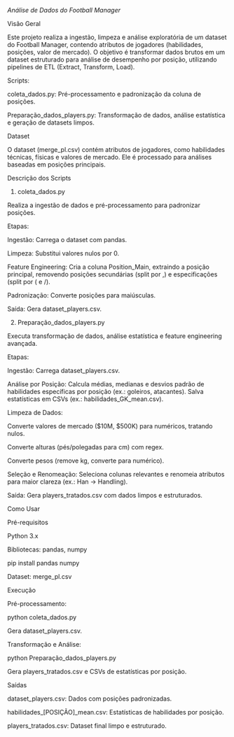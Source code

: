 *Análise de Dados do Football Manager*

Visão Geral

Este projeto realiza a ingestão, limpeza e análise exploratória de um dataset do Football Manager, contendo atributos de jogadores (habilidades, posições, valor de mercado). O objetivo é transformar dados brutos em um dataset estruturado para análise de desempenho por posição, utilizando pipelines de ETL (Extract, Transform, Load).

Scripts:





coleta_dados.py: Pré-processamento e padronização da coluna de posições.



Preparação_dados_players.py: Transformação de dados, análise estatística e geração de datasets limpos.

Dataset

O dataset (merge_pl.csv) contém atributos de jogadores, como habilidades técnicas, físicas e valores de mercado. Ele é processado para análises baseadas em posições principais.

Descrição dos Scripts

1. coleta_dados.py

Realiza a ingestão de dados e pré-processamento para padronizar posições.

Etapas:





Ingestão: Carrega o dataset com pandas.



Limpeza: Substitui valores nulos por 0.



Feature Engineering: Cria a coluna Position_Main, extraindo a posição principal, removendo posições secundárias (split por ,) e especificações (split por ( e /).



Padronização: Converte posições para maiúsculas.



Saída: Gera dataset_players.csv.

2. Preparação_dados_players.py

Executa transformação de dados, análise estatística e feature engineering avançada.

Etapas:





Ingestão: Carrega dataset_players.csv.



Análise por Posição: Calcula médias, medianas e desvios padrão de habilidades específicas por posição (ex.: goleiros, atacantes). Salva estatísticas em CSVs (ex.: habilidades_GK_mean.csv).



Limpeza de Dados:





Converte valores de mercado ($10M, $500K) para numéricos, tratando nulos.



Converte alturas (pés/polegadas para cm) com regex.



Converte pesos (remove kg, converte para numérico).



Seleção e Renomeação: Seleciona colunas relevantes e renomeia atributos para maior clareza (ex.: Han → Handling).



Saída: Gera players_tratados.csv com dados limpos e estruturados.

Como Usar

Pré-requisitos





Python 3.x



Bibliotecas: pandas, numpy

pip install pandas numpy



Dataset: merge_pl.csv

Execução





Pré-processamento:

python coleta_dados.py

Gera dataset_players.csv.



Transformação e Análise:

python Preparação_dados_players.py

Gera players_tratados.csv e CSVs de estatísticas por posição.

Saídas


dataset_players.csv: Dados com posições padronizadas.

habilidades_[POSIÇÃO]_mean.csv: Estatísticas de habilidades por posição.

players_tratados.csv: Dataset final limpo e estruturado.
